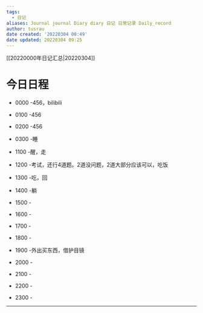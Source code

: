 ```yaml
---
tags:
  - 日记
aliases: Journal journal Diary diary 日记 日常记录 Daily_record
author: tusrau
date created: '20220304 00:49'
date updated: 20220304 09:25
---
```


[[20220000年日记汇总|20220304]]

# 今日日程

- 0000 -456，bilibili
- 0100 -456
- 0200 -456
- 0300 -睡

- 1100 -醒，走
- 1200 -考试，还行4道题。2道没问题，2道大部分应该可以，吃饭
- 1300 -吃，回
- 1400 -躺
- 1500 -
- 1600 -
- 1700 -
- 1800 -

- 1900 -外出买东西，借护目镜
- 2000 -
- 2100 -
- 2200 -
- 2300 -

---
